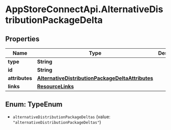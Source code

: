 # AppStoreConnectApi.AlternativeDistributionPackageDelta

## Properties

Name | Type | Description | Notes
------------ | ------------- | ------------- | -------------
**type** | **String** |  | 
**id** | **String** |  | 
**attributes** | [**AlternativeDistributionPackageDeltaAttributes**](AlternativeDistributionPackageDeltaAttributes.md) |  | [optional] 
**links** | [**ResourceLinks**](ResourceLinks.md) |  | [optional] 



## Enum: TypeEnum


* `alternativeDistributionPackageDeltas` (value: `"alternativeDistributionPackageDeltas"`)




